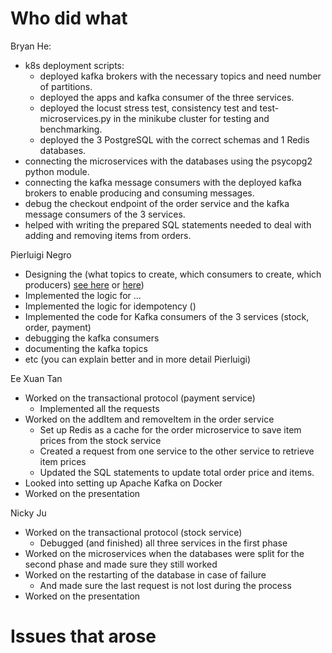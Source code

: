 # Who did what 

Bryan He:
- k8s deployment scripts:
    - deployed kafka brokers with the necessary topics and need number of partitions.
    - deployed the apps and kafka consumer of the three services.
    - deployed the locust stress test, consistency test and test-microservices.py in the minikube cluster for testing and benchmarking.
    - deployed the 3 PostgreSQL with the correct schemas and 1 Redis databases. 
- connecting the microservices with the databases using the psycopg2 python module.
- connecting the kafka message consumers with the deployed kafka brokers to enable producing and consuming messages.
- debug the checkout endpoint of the order service and the kafka message consumers of the 3 services.
- helped with writing the prepared SQL statements needed to deal with adding and removing items from orders.

Pierluigi Negro
- Designing the (what topics to create, which consumers to create, which producers) [see here](docs/kafka_messaging.md)  or [here](docs/kafka_messaging.pdf))
- Implemented the logic for ...
- Implemented the logic for idempotency ()
- Implemented the code for Kafka consumers of the 3 services (stock, order, payment)
- debugging the kafka consumers
- documenting the kafka topics
- etc (you can explain better and in more detail Pierluigi)

Ee Xuan Tan
- Worked on the transactional protocol (payment service)
    - Implemented all the requests
- Worked on the addItem and removeItem in the order service 
    - Set up Redis as a cache for the order microservice to save item prices from the stock service
    - Created a request from one service to the other service to retrieve item prices
    - Updated the SQL statements to update total order price and items.
- Looked into setting up Apache Kafka on Docker
- Worked on the presentation

Nicky Ju
- Worked on the transactional protocol (stock service)
    - Debugged (and finished) all three services in the first phase
- Worked on the microservices when the databases were split for the second phase and made sure they still worked
- Worked on the restarting of the database in case of failure
    - And made sure the last request is not lost during the process
- Worked on the presentation

# Issues that arose
